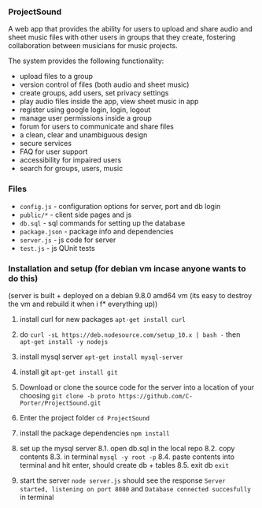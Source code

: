 ### ProjectSound
A web app that provides the ability for users to upload and share audio and
sheet music files with other users in groups that they create, fostering
collaboration between musicians for music projects.

The system provides the following functionality:
- upload files to a group
- version control of files (both audio and sheet music)
- create groups, add users, set privacy settings
- play audio files inside the app, view sheet music in app
- register using google login, login, logout
- manage user permissions inside a group
- forum for users to communicate and share files
- a clean, clear and unambiguous design
- secure services
- FAQ for user support
- accessibility for impaired users
- search for groups, users, music

### Files

 - `config.js` - configuration options for server, port and db login
 - `public/*` - client side pages and js
 - `db.sql` - sql commands for setting up the database
 - `package.json` - package info and dependencies
 - `server.js` - js code for server
 - `test.js` - js QUnit tests

### Installation and setup (for debian vm incase anyone wants to do this)
(server is built + deployed on a debian 9.8.0 amd64 vm (its easy to
destroy the vm and rebuild it when i f* everything up))

1. install curl for new packages `apt-get install curl`

2. do `curl -sL https://deb.nodesource.com/setup_10.x | bash -`
then `apt-get install -y nodejs`

3. install mysql server `apt-get install mysql-server`

4. install git `apt-get install git`

5. Download or clone the source code for the server into a location of your
choosing
`git clone -b proto https://github.com/C-Porter/ProjectSound.git`

6. Enter the project folder `cd ProjectSound`

7. install the package dependencies `npm install`

8. set up the mysql server
8.1. open db.sql in the local repo
8.2. copy contents
8.3. in terminal `mysql -y root -p`
8.4. paste contents into terminal and hit enter, should create db + tables
8.5. exit db `exit`

9. start the server `node server.js`
should see the response `Server started, listening on port 8080` and
`Database connected succesfully` in terminal
